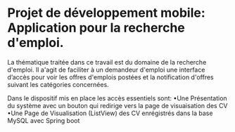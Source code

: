 # Projet de développement mobile: Application pour la recherche d'emploi.

La thématique traitée dans ce travail est du domaine de la 
recherche d'emploi. 
Il a'agit de faciliter à un demandeur d'emploi une interface d’accès pour voir les offres d'emplois postées et la notification d'offres suivant les catégories concernées. 

Dans le dispositif mis en place les accès essentiels sont: 
•Une Présentation du système avec un bouton qui redirige vers la 
page de visuaisation des CV 
•Une Page de Visualisation (ListView) des CV enrégistrés dans la 
base MySQL avec Spring boot

